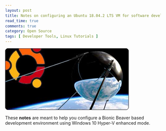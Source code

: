 ```yaml
---
layout: post
title: Notes on configuring an Ubuntu 18.04.2 LTS VM for software development
read_time: true
comments: true
category: Open Source 
tags: [ Developer Tools, Linux Tutorials ]
---
```


![Project Sputnik](/assets/sputnik.png)

These **notes** are meant to help you configure a Bionic Beaver based development environment using Windows 10 Hyper-V enhanced mode.
